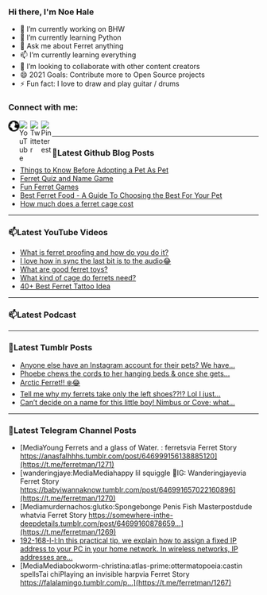 ### Hi there, I'm Noe Hale

- 🔭 I’m currently working on BHW
- 🌱 I’m currently learning Python
- 💬 Ask me about Ferret anything
- 📫 I’m currently learning everything
- 🔭 I’m looking to collaborate with other content creators
- 😄 2021 Goals: Contribute more to Open Source projects
- ⚡ Fun fact: I love to draw and play guitar / drums

### Connect with me:

[<img align="left" alt="ferretvoice.com" width="22px" src="https://raw.githubusercontent.com/iconic/open-iconic/master/svg/globe.svg" />](https://ferretvoice.com)
[<img align="left" alt="YouTube" width="22px" src="https://cdn.jsdelivr.net/npm/simple-icons@v3/icons/youtube.svg" />](https://www.youtube.com/channel/UCk665XTfaMLVwFVWUmgnDiw)
[<img align="left" alt="Twitter" width="22px" src="https://cdn.jsdelivr.net/npm/simple-icons@v3/icons/twitter.svg" />](https://twitter.com/voiceferret)
[<img align="left" alt="Pinterest" width="22px" src="https://cdn.jsdelivr.net/npm/simple-icons@v3/icons/pinterest.svg" />](https://www.pinterest.com/voiceferret/)

<br />

---
### 🔭Latest Github Blog Posts
<!-- GITHUB:START -->
- [Things to Know Before Adopting a Pet As Pet](http://noehale.github.io/things-to-know-before-adopting-a-pet-as-pet/)
- [Ferret Quiz and Name Game](http://noehale.github.io/ferret-quiz/)
- [Fun Ferret Games](http://noehale.github.io/fun-ferret-games/)
- [Best Ferret Food - A Guide To Choosing the Best For Your Pet](http://noehale.github.io/best-ferret-food/)
- [How much does a ferret cage cost](http://noehale.github.io/how-much-does-a-ferret-cage-cost/)
<!-- GITHUB:END -->
---
### 📫Latest YouTube Videos

<!-- YOUTUBE:START -->
- [What is ferret proofing and how do you do it?](https://www.youtube.com/watch?v=81Syh_DJBQQ)
- [I love how in sync the last bit is to the audio😂](https://www.youtube.com/watch?v=WHBeGHwSlGY)
- [What are good ferret toys?](https://www.youtube.com/watch?v=tPxRilBzc0s)
- [What kind of cage do ferrets need?](https://www.youtube.com/watch?v=xzz6hC3sR5A)
- [40+ Best Ferret Tattoo Idea](https://www.youtube.com/watch?v=KIKqduR6Xcs)
<!-- YOUTUBE:END -->

---
### 📫Latest Podcast

<!-- PODCAST:START -->
<!-- PODCAST:END -->
---
### 📝Latest Tumblr Posts

<!-- TUMBLR:START -->
- [Anyone else have an Instagram account for their pets? We have...](https://come-forth-into-the-light.tumblr.com/post/646984058999603200)
- [Phoebe chews the cords to her hanging beds & once she gets...](https://come-forth-into-the-light.tumblr.com/post/646938728128987136)
- [Arctic Ferret!! ❄️😂](https://come-forth-into-the-light.tumblr.com/post/646916138977116160)
- [Tell me why my ferrets take only the left shoes??!? Lol I just...](https://come-forth-into-the-light.tumblr.com/post/646893456539664384)
- [Can’t decide on a name for this little boy! Nimbus or Cove; what...](https://come-forth-into-the-light.tumblr.com/post/646848202325295104)
<!-- TUMBLR:END -->
---
### 📝Latest Telegram Channel Posts

<!-- TELEGRAM:START -->
- [MediaYoung Ferrets and a glass of Water. : ferretsvia Ferret Story https://anasfalhhhs.tumblr.com/post/646999156138885120](https://t.me/ferretman/1271)
- [wanderingjaye:MediaMediahappy lil squiggle 🌱IG: Wanderingjayevia Ferret Story https://babyiwannaknow.tumblr.com/post/646991657022160896](https://t.me/ferretman/1270)
- [Mediamurdernachos:glutko:Spongebonge Penis Fish Masterpostdude whatvia Ferret Story https://somewhere-inthe-deepdetails.tumblr.com/post/64699160878659...](https://t.me/ferretman/1269)
- [192-168-l-l:In this practical tip, we explain how to assign a fixed IP address to your PC in your home network. In wireless networks, IP addresses are...](https://t.me/ferretman/1268)
- [MediaMediabookworm-christina:atlas-prime:ottermatopoeia:castin spellsTai chiPlaying an invisible harpvia Ferret Story https://falalamingo.tumblr.com/p...](https://t.me/ferretman/1267)
<!-- TELEGRAM:END -->
